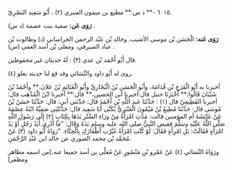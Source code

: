 ٦٠١٥ -** د س:** مطيع بن ميمون العنبري (٢) ، أَبُو سَعِيد البَصْرِيّ.

**رَوَى عَن:** صفية بنت عصمة (د س) .

**رَوَى عَنه:** الْحَسَن بْن موسى الأشيب، وخالد بْن عَبْد الرحمن الخراساني (د) وطالوت بْن عباد الصيرفي، ومعلى بْن أسد العمي (س) .

قال أَبُو أَحْمَد بْن عدي (٣) : لَهُ حديثان غير محفوظين.

(٤) روى له أَبُو داود والنَّسَائي وقد قع لنا حديثه بعلو.

أخبرنا به أَبُو الْفَرَجِ بْنِ قُدَامَةَ، وأَبُو الْحَسَنِ بْنُ الْبُخَارِيِّ وأَبُو الْغَنَائِمِ بْنُ عَلانَ،** وأَحْمَدُ بْنُ شَيْبَانَ قَالُوا:** أَخْبَرَنَا حنبل قال:أخبرنا ابن الحصين،** قال:** أخبرنا ابْنُ الْمُذْهِب قال: أخبرنا القَطِيعِيّ قال (١) : حَدَّثَنَا عَبد اللَّهِ بْن أَحْمَدَ قال: حَدَّثني أبي: قال: حَدَّثَنَا حَسَنُ بْنُ مُوسَى قال: حَدَّثَنَا مُطِيعُ بْنُ مَيْمُونَ الْعَنْبَرِيُّ يُكَنَّى أَبَا سَعِيد قال: حَدَّثَتْنِي صَفِيَّةُ ابْنَةُ عِصْمَةَ عَنْ عَائِشَةَ أم المؤمنين قالت: مَدَّتِ امْرَأَةٌ مِنْ ورَاءِ السِّتْرِ يَدَهَا بِكِتَابٍ (٢) إِلَى رَسُولِ اللَّهِ صَلَّى اللَّهُ عَلَيْهِ وسَلَّمَ فقبض النَّبِيُّ صلى الله عليه وسلم يَدَهُ وَقَال: "مَا أَدْرِي أَيَدُ رَجُلٍ أَوْ يَدُ امْرَأَةٍ فَقَالَتْ: بَلِ امْرِأَةٍ فَقَالَ: لَوْ كُنْتِ امْرَأَةً غَيَّرْتِ أَظْفَارَكِ بِالْحِنَّاءِ. "رَوَاهُ أَبُو داود (٣) عَنْ مُحَمَّد بْن محمد الصوري عن خالد ابن عَبْدِ الرَّحْمَنِ.

ورَوَاهُ النَّسَائي (٤) عَنْ عَمْرو بْنِ مَنْصُورٍ عَنْ مُعَلَّى بن أسد جميعا عنه.[من اسمه مظاهر ومظفر]
